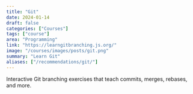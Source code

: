 ```yaml
---
title: "Git"
date: 2024-01-14
draft: false
categories: ["Courses"]
tags: ["course"]
area: "Programming"
link: "https://learngitbranching.js.org/"
image: "/courses/images/posts/git.png"
summary: "Learn Git"
aliases: ["/recommendations/git/"]
---
```


Interactive Git branching exercises that teach commits, merges, rebases, and more.
